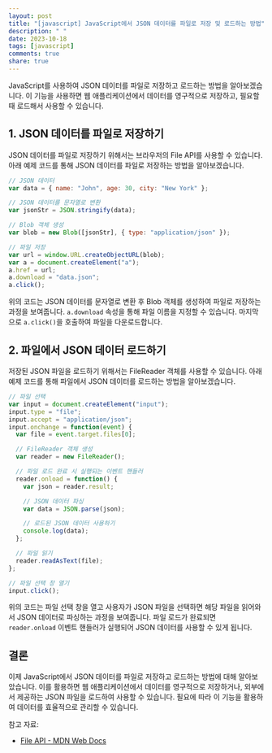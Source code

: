 ```yaml
---
layout: post
title: "[javascript] JavaScript에서 JSON 데이터를 파일로 저장 및 로드하는 방법"
description: " "
date: 2023-10-18
tags: [javascript]
comments: true
share: true
---
```


JavaScript를 사용하여 JSON 데이터를 파일로 저장하고 로드하는 방법을 알아보겠습니다. 이 기능을 사용하면 웹 애플리케이션에서 데이터를 영구적으로 저장하고, 필요할 때 로드해서 사용할 수 있습니다.

## 1. JSON 데이터를 파일로 저장하기

JSON 데이터를 파일로 저장하기 위해서는 브라우저의 File API를 사용할 수 있습니다. 아래 예제 코드를 통해 JSON 데이터를 파일로 저장하는 방법을 알아보겠습니다.

```javascript
// JSON 데이터
var data = { name: "John", age: 30, city: "New York" };

// JSON 데이터를 문자열로 변환
var jsonStr = JSON.stringify(data);

// Blob 객체 생성
var blob = new Blob([jsonStr], { type: "application/json" });

// 파일 저장
var url = window.URL.createObjectURL(blob);
var a = document.createElement("a");
a.href = url;
a.download = "data.json";
a.click();
```

위의 코드는 JSON 데이터를 문자열로 변환 후 Blob 객체를 생성하여 파일로 저장하는 과정을 보여줍니다. `a.download` 속성을 통해 파일 이름을 지정할 수 있습니다. 마지막으로 `a.click()`을 호출하여 파일을 다운로드합니다.

## 2. 파일에서 JSON 데이터 로드하기

저장된 JSON 파일을 로드하기 위해서는 FileReader 객체를 사용할 수 있습니다. 아래 예제 코드를 통해 파일에서 JSON 데이터를 로드하는 방법을 알아보겠습니다.

```javascript
// 파일 선택
var input = document.createElement("input");
input.type = "file";
input.accept = "application/json";
input.onchange = function(event) {
  var file = event.target.files[0];

  // FileReader 객체 생성
  var reader = new FileReader();

  // 파일 로드 완료 시 실행되는 이벤트 핸들러
  reader.onload = function() {
    var json = reader.result;

    // JSON 데이터 파싱
    var data = JSON.parse(json);

    // 로드된 JSON 데이터 사용하기
    console.log(data);
  };

  // 파일 읽기
  reader.readAsText(file);
};

// 파일 선택 창 열기
input.click();
```

위의 코드는 파일 선택 창을 열고 사용자가 JSON 파일을 선택하면 해당 파일을 읽어와서 JSON 데이터로 파싱하는 과정을 보여줍니다. 파일 로드가 완료되면 `reader.onload` 이벤트 핸들러가 실행되어 JSON 데이터를 사용할 수 있게 됩니다.

## 결론

이제 JavaScript에서 JSON 데이터를 파일로 저장하고 로드하는 방법에 대해 알아보았습니다. 이를 활용하면 웹 애플리케이션에서 데이터를 영구적으로 저장하거나, 외부에서 제공하는 JSON 파일을 로드하여 사용할 수 있습니다. 필요에 따라 이 기능을 활용하여 데이터를 효율적으로 관리할 수 있습니다.

참고 자료:
- [File API - MDN Web Docs](https://developer.mozilla.org/en-US/docs/Web/API/File)